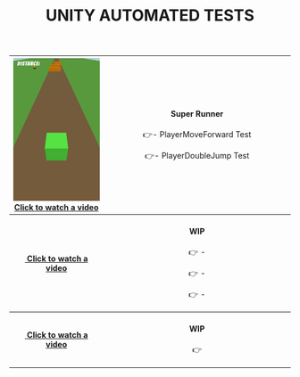 <div align="center">
  <!-- MAIN HEAD -->
  <h1>UNITY AUTOMATED TESTS<br /></h1>
  <h4><br /> </h4>
  <!-- Content -->
  <table>
    <tbody align="center">
      <tr>
        <!-- column 1 -->
        <th width="350px"> 
          <a href="https://youtube.com/shorts/2SYEPJHHiXg">
            <img src="Tests/Unity/ReadmeResources/SuperRunner/sr.png">
            Click to watch a video
          </a>
        </th>
        <!-- column 2 -->
        <td width="650px">
          <h4>Super Runner</h4>
          <p>👉- PlayerMoveForward Test</p>
          <p>👉- PlayerDoubleJump Test</p>
        </td>
      </tr>
    </tbody>
    <tbody align="center">
      <tr>
        <!-- column 1 -->
        <th width="350px"> 
          <a href="">
            <img src="">
            Click to watch a video
          </a>
        </th>
        <!-- column 2 -->
        <td width="650px">
          <h4>WIP</h4>
          <p>👉 - </p>
          <p>👉 - </p>
          <p>👉 - </p>
        </td>
      </tr>
    </tbody>
     <tbody align="center">
      <tr>
        <!-- column 1 -->
        <th width="350px"> 
          <a href="">
            <img src="">
            Click to watch a video
          </a>
        </th>
        <!-- column 2 -->
        <td width="650px">
          <h4>WIP</h4>
          <p>👉</p>
        </td>
      </tr>
     </tbody>
  </table>
</div>


